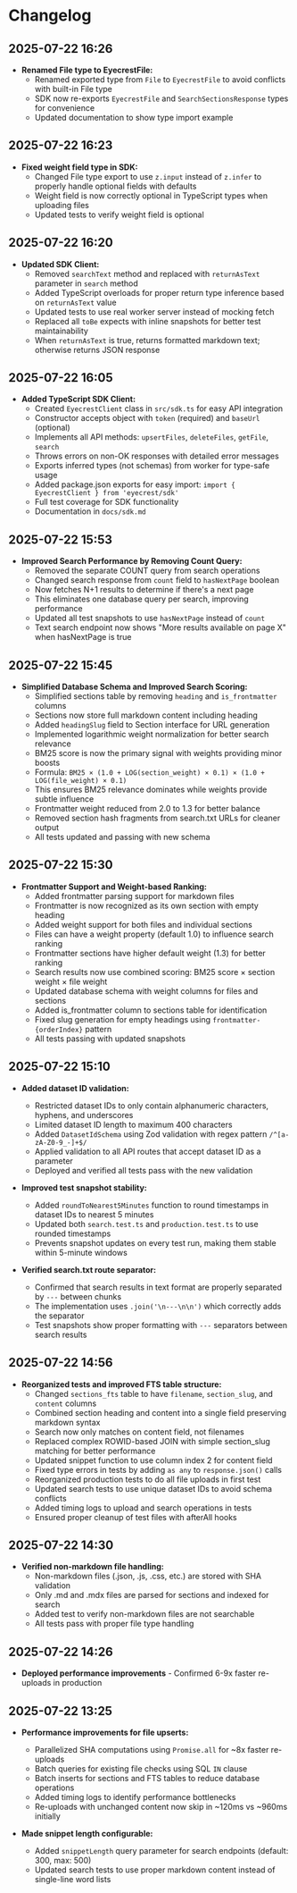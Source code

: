 # Changelog

## 2025-07-22 16:26

- **Renamed File type to EyecrestFile:**
  - Renamed exported type from `File` to `EyecrestFile` to avoid conflicts with built-in File type
  - SDK now re-exports `EyecrestFile` and `SearchSectionsResponse` types for convenience
  - Updated documentation to show type import example

## 2025-07-22 16:23

- **Fixed weight field type in SDK:**
  - Changed File type export to use `z.input` instead of `z.infer` to properly handle optional fields with defaults
  - Weight field is now correctly optional in TypeScript types when uploading files
  - Updated tests to verify weight field is optional

## 2025-07-22 16:20

- **Updated SDK Client:**
  - Removed `searchText` method and replaced with `returnAsText` parameter in `search` method
  - Added TypeScript overloads for proper return type inference based on `returnAsText` value
  - Updated tests to use real worker server instead of mocking fetch
  - Replaced all `toBe` expects with inline snapshots for better test maintainability
  - When `returnAsText` is true, returns formatted markdown text; otherwise returns JSON response

## 2025-07-22 16:05

- **Added TypeScript SDK Client:**
  - Created `EyecrestClient` class in `src/sdk.ts` for easy API integration
  - Constructor accepts object with `token` (required) and `baseUrl` (optional)
  - Implements all API methods: `upsertFiles`, `deleteFiles`, `getFile`, `search`
  - Throws errors on non-OK responses with detailed error messages
  - Exports inferred types (not schemas) from worker for type-safe usage
  - Added package.json exports for easy import: `import { EyecrestClient } from 'eyecrest/sdk'`
  - Full test coverage for SDK functionality
  - Documentation in `docs/sdk.md`

## 2025-07-22 15:53

- **Improved Search Performance by Removing Count Query:**
  - Removed the separate COUNT query from search operations
  - Changed search response from `count` field to `hasNextPage` boolean
  - Now fetches N+1 results to determine if there's a next page
  - This eliminates one database query per search, improving performance
  - Updated all test snapshots to use `hasNextPage` instead of `count`
  - Text search endpoint now shows "More results available on page X" when hasNextPage is true

## 2025-07-22 15:45

- **Simplified Database Schema and Improved Search Scoring:**
  - Simplified sections table by removing `heading` and `is_frontmatter` columns
  - Sections now store full markdown content including heading
  - Added `headingSlug` field to Section interface for URL generation
  - Implemented logarithmic weight normalization for better search relevance
  - BM25 score is now the primary signal with weights providing minor boosts
  - Formula: `BM25 × (1.0 + LOG(section_weight) × 0.1) × (1.0 + LOG(file_weight) × 0.1)`
  - This ensures BM25 relevance dominates while weights provide subtle influence
  - Frontmatter weight reduced from 2.0 to 1.3 for better balance
  - Removed section hash fragments from search.txt URLs for cleaner output
  - All tests updated and passing with new schema

## 2025-07-22 15:30

- **Frontmatter Support and Weight-based Ranking:**
  - Added frontmatter parsing support for markdown files
  - Frontmatter is now recognized as its own section with empty heading
  - Added weight support for both files and individual sections
  - Files can have a weight property (default 1.0) to influence search ranking
  - Frontmatter sections have higher default weight (1.3) for better ranking
  - Search results now use combined scoring: BM25 score × section weight × file weight
  - Updated database schema with weight columns for files and sections
  - Added is_frontmatter column to sections table for identification
  - Fixed slug generation for empty headings using `frontmatter-{orderIndex}` pattern
  - All tests passing with updated snapshots

## 2025-07-22 15:10

- **Added dataset ID validation:**
  - Restricted dataset IDs to only contain alphanumeric characters, hyphens, and underscores
  - Limited dataset ID length to maximum 400 characters
  - Added `DatasetIdSchema` using Zod validation with regex pattern `/^[a-zA-Z0-9_-]+$/`
  - Applied validation to all API routes that accept dataset ID as a parameter
  - Deployed and verified all tests pass with the new validation

- **Improved test snapshot stability:**
  - Added `roundToNearest5Minutes` function to round timestamps in dataset IDs to nearest 5 minutes
  - Updated both `search.test.ts` and `production.test.ts` to use rounded timestamps
  - Prevents snapshot updates on every test run, making them stable within 5-minute windows

- **Verified search.txt route separator:**
  - Confirmed that search results in text format are properly separated by `---` between chunks
  - The implementation uses `.join('\n---\n\n')` which correctly adds the separator
  - Test snapshots show proper formatting with `---` separators between search results

## 2025-07-22 14:56

- **Reorganized tests and improved FTS table structure:**
  - Changed `sections_fts` table to have `filename`, `section_slug`, and `content` columns
  - Combined section heading and content into a single field preserving markdown syntax
  - Search now only matches on content field, not filenames
  - Replaced complex ROWID-based JOIN with simple section_slug matching for better performance
  - Updated snippet function to use column index 2 for content field
  - Fixed type errors in tests by adding `as any` to `response.json()` calls
  - Reorganized production tests to do all file uploads in first test
  - Updated search tests to use unique dataset IDs to avoid schema conflicts
  - Added timing logs to upload and search operations in tests
  - Ensured proper cleanup of test files with afterAll hooks

## 2025-07-22 14:30

- **Verified non-markdown file handling:**
  - Non-markdown files (.json, .js, .css, etc.) are stored with SHA validation
  - Only .md and .mdx files are parsed for sections and indexed for search
  - Added test to verify non-markdown files are not searchable
  - All tests pass with proper file type handling

## 2025-07-22 14:26

- **Deployed performance improvements** - Confirmed 6-9x faster re-uploads in production

## 2025-07-22 13:25

- **Performance improvements for file upserts:**
  - Parallelized SHA computations using `Promise.all` for ~8x faster re-uploads
  - Batch queries for existing file checks using SQL `IN` clause
  - Batch inserts for sections and FTS tables to reduce database operations
  - Added timing logs to identify performance bottlenecks
  - Re-uploads with unchanged content now skip in ~120ms vs ~960ms initially

- **Made snippet length configurable:**
  - Added `snippetLength` query parameter for search endpoints (default: 300, max: 500)
  - Updated search tests to use proper markdown content instead of single-line word lists